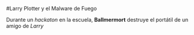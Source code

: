 #Larry Plotter y el Malware de Fuego

Durante un *hackaton* en la escuela, **Ballmermort** destruye el portátil de un amigo de *Larry*

